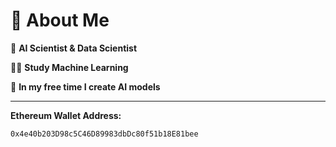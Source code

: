 # 💫 About Me

🔭 **AI Scientist & Data Scientist**

👨‍🎓 **Study Machine Learning**

🎨 **In my free time I create AI models**

---

**Ethereum Wallet Address:**

`0x4e40b203D98c5C46D89983dbDc80f51b18E81bee`
